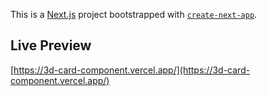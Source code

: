 This is a [Next.js](https://nextjs.org/) project bootstrapped with [`create-next-app`](https://github.com/vercel/next.js/tree/canary/packages/create-next-app).

## Live Preview

[https://3d-card-component.vercel.app/](https://3d-card-component.vercel.app/)